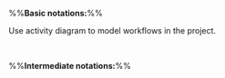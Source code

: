 %%**Basic notations:**%%

<panel type="danger" header="`W10.2a` Can use basic activity diagram notations :star:" no-close>
  <include src="../../book/modeling/modelingBehaviors/activityDiagrams/full.md" />
  <panel header=":dart: Evidence" expanded>

Use activity diagram to model workflows in the project.

  </panel>
</panel>

<br>

%%**Intermediate notations:**%%

<panel type="info" header="`W10.2b` Can use rakes in activity diagrams :star::star::star:" no-close>
  <include src="../../book/uml/activityDiagrams/basicNotations/rakes/full.md" />
<!-- TODO: add evidence -->
</panel>

<panel type="success" header="`W10.2c` Can use swimlanes in activity diagrams :star::star::star::star:" no-close>
  <include src="../../book/uml/activityDiagrams/basicNotations/swimlanes/full.md" />
<!-- TODO: add evidence -->
</panel>
